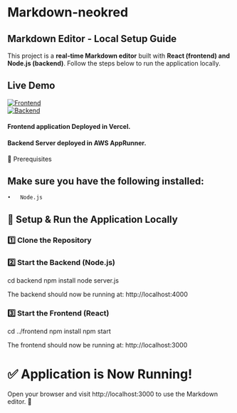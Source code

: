 # Markdown-neokred


## Markdown Editor - Local Setup Guide

This project is a **real-time Markdown editor** built with **React (frontend) and Node.js (backend)**. Follow the steps below to run the application locally.

## Live Demo

[![Frontend](https://img.shields.io/badge/Frontend-Live-brightgreen)](https://markdown-neokred.vercel.app)  
[![Backend](https://img.shields.io/badge/Backend-Live-blue)](https://tjvbrrhajx.us-east-1.awsapprunner.com)

#### Frontend application Deployed in Vercel.
#### Backend Server deployed in AWS AppRunner.

📌 Prerequisites

## Make sure you have the following installed:
	•	Node.js 

## 🚀 Setup & Run the Application Locally

### 1️⃣ Clone the Repository

### 2️⃣ Start the Backend (Node.js)

cd backend
npm install
node server.js


The backend should now be running at:
http://localhost:4000


### 3️⃣ Start the Frontend (React)


cd ../frontend
npm install
npm start

The frontend should now be running at:
http://localhost:3000

# ✅ Application is Now Running!

Open your browser and visit http://localhost:3000 to use the Markdown editor. 🎉
